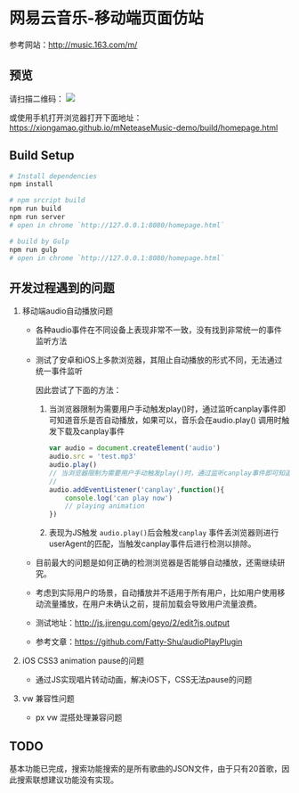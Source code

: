 # 网易云音乐-移动端页面仿站
参考网站：http://music.163.com/m/ 

## 预览

请扫描二维码：
![](https://xiongamao.github.io/mNeteaseMusic-demo/qrcode.jpeg)

或使用手机打开浏览器打开下面地址：
https://xiongamao.github.io/mNeteaseMusic-demo/build/homepage.html

## Build Setup

```bash
# Install dependencies
npm install

# npm srcript build
npm run build
npm run server
# open in chrome `http://127.0.0.1:8080/homepage.html`

# build by Gulp
npm run gulp
# open in chrome `http://127.0.0.1:8080/homepage.html`
```

## 开发过程遇到的问题
1. 移动端audio自动播放问题 
    - 各种audio事件在不同设备上表现非常不一致，没有找到非常统一的事件监听方法
    - 测试了安卓和iOS上多款浏览器，其阻止自动播放的形式不同，无法通过统一事件监听
    
      因此尝试了下面的方法：
        1. 当浏览器限制为需要用户手动触发play()时，通过监听canplay事件即可知道音乐是否自动播放，如果可以，音乐会在audio.play() 调用时触发下载及canplay事件 
            ```js
            var audio = document.createElement('audio')
            audio.src = 'test.mp3'
            audio.play()
            // 当浏览器限制为需要用户手动触发play()时，通过监听canplay事件即可知道音乐是否自动播放
            // 
            audio.addEventListener('canplay',function(){
                console.log('can play now')
                // playing animation
            })
            ```
        2. 表现为JS触发 `audio.play()`后会触发`canplay` 事件丢浏览器则进行userAgent的匹配，当触发canplay事件后进行检测以排除。
    - 目前最大的问题是如何正确的检测浏览器是否能够自动播放，还需继续研究。
    - 考虑到实际用户的场景，自动播放并不适用于所有用户，比如用户使用移动流量播放，在用户未确认之前，提前加载会导致用户流量浪费。
    - 测试地址：http://js.jirengu.com/geyo/2/edit?js,output
    - 参考文章：https://github.com/Fatty-Shu/audioPlayPlugin

2. iOS CSS3 animation pause的问题
    - 通过JS实现唱片转动动画，解决iOS下，CSS无法pause的问题

3. vw 兼容性问题
    - px vw 混搭处理兼容问题

## TODO 
基本功能已完成，搜索功能搜索的是所有歌曲的JSON文件，由于只有20首歌，因此搜索联想建议功能没有实现。
